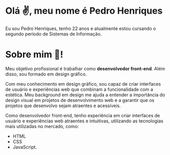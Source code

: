 # Olá ✌, meu nome é Pedro Henriques 
  
  Eu sou Pedro Henriques, tenho 22 anos e atualmente estou cursando o segundo período de Sistemas de Informação. 
  
# Sobre mim 👀! 
  
  Meu objetivo profissional é trabalhar como **desenvolvedor front-end**. Além disso, sou formado em design gráfico.
  

  Com meu conhecimento em design gráfico, 
  sou capaz de criar interfaces de usuário e experiências web que combinam a funcionalidade com a estética.
  Meu background em design me ajuda a entender a importância do design visual em projetos de desenvolvimento
  web e a garantir que os projetos que desenvolvo sejam atraentes e acessíveis.

  Como desenvolvedor front-end, tenho experiência em criar interfaces de usuário e experiências web atraentes e intuitivas, 
  utilizando as tecnologias mais utilizadas no mercado, 
  como:
  
 * HTML
 * CSS  
 * JavaScript.
